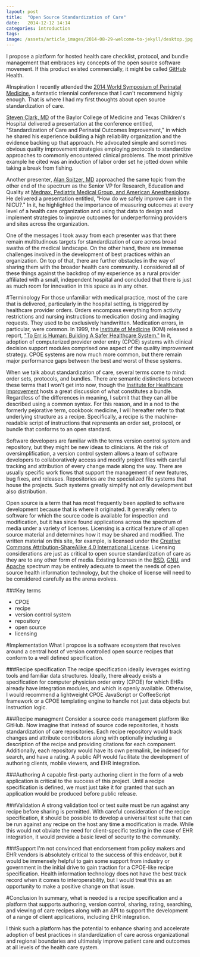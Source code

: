 ```yaml
---
layout: post
title:  "Open Source Standardization of Care"
date:   2014-12-12 14:14
categories: introduction
tags:
image: /assets/article_images/2014-08-29-welcome-to-jekyll/desktop.jpg
---
```

I propose a platform for hosted health care checklist, protocol, and bundle management that embraces key concepts of the open source software movement. If this product existed commercially, it might be called [GitHub](http://www.github.com/about) Health.

#Inspiration
I recently attended the [2014 World Symposium of Perinatal Medicine](http://www.worldsymposium.net/2014topics), a fantastic triennial conference that I can't recommend highly enough. That is where I had my first thoughts about open source standardization of care.

[Steven Clark, MD](http://www.ncbi.nlm.nih.gov/pubmed?term=Clark%2C%20Steven%20L%5BAuthor%5D) of the Baylor College of Medicine and Texas Children's Hospital delivered a presentation at the conference entitled, "Standardization of Care and Perinatal Outcomes Improvement," in which he shared his experience building a high reliability organization and the evidence backing up that approach. He advocated simple and sometimes obvious quality improvement strategies employing protocols to standardize approaches to commonly encountered clinical problems. The most primitive example he cited was an induction of labor order set he jotted down while taking a break from fishing.

Another presenter, [Alan Spitzer, MD](http://www.ncbi.nlm.nih.gov/pubmed?term=Spitzer%2C%20Alan%20R%5BAuthor%5D) approached the same topic from the other end of the spectrum as the Senior VP for Research, Education and Quality at [Mednax, Pediatrix Medical Group, and American Anesthesiology](http://www.mednax.net). He delivered a presentation entitled, "How do we safely improve care in the NICU?." In it, he highlighted the importance of measuring outcomes at every level of a health care organization and using that data to design and implement strategies to improve outcomes for underperforming providers and sites across the organization.

One of the messages I took away from each presenter was that there remain multitudinous targets for standardization of care across broad swaths of the medical landscape. On the other hand, there are immense challenges involved in the development of best practices within an organization. On top of that, there are further obstacles in the way of sharing them with the broader health care community. I considered all of these things against the backdrop of my experience as a rural provider affiliated with a small, independent hospital and concluded that there is just as much room for innovation in this space as in any other.

#Terminology
For those unfamiliar with medical practice, most of the care that is delivered, particularly in the hospital setting, is triggered by healthcare provider orders. Orders encompass everything from activity restrictions and nursing instructions to medication dosing and imaging requests. They used to be exclusively handwritten. Medication errors, in particular, were common. In 1999, the [Institute of Medicine](http://www.iom.edu) (IOM) released a report, ["To Err is Human: Building A Safer Healthcare System."](http://www.iom.edu/Reports/1999/To-Err-is-Human-Building-A-Safer-Health-System.aspx) In it, adoption of computerized provider order entry (CPOE) systems with clinical decision support modules comprised one aspect of the quality improvement strategy. CPOE systems are now much more common, but there remain major performance gaps between the best and worst of these systems.

When we talk about standardization of care, several terms come to mind: order sets, protocols, and bundles. There are semantic distinctions between these terms that I won't get into now, though the [Institute for Healthcare Improvement](http://www.ihi.org/resources/Pages/ImprovementStories/WhatIsaBundle.aspx) hosts a great discussion of what constitutes a bundle. Regardless of the differences in meaning, I submit that they can all be described using a common syntax. For this reason, and in a nod to the formerly pejorative term, cookbook medicine, I will hereafter refer to that underlying structure as a recipe. Specifically, a recipe is the machine-readable script of instructions that represents an order set, protocol, or bundle that conforms to an open standard.

Software developers are familiar with the terms version control system and repository, but they might be new ideas to clinicians. At the risk of oversimplification, a version control system allows a team of software developers to collaboratively access and modify project files with careful tracking and attribution of every change made along the way. There are usually specific work flows that support the management of new features, bug fixes, and releases. Repositories are the specialized file systems that house the projects. Such systems greatly simplify not only development but also distribution.

Open source is a term that has most frequently been applied to software development because that is where it originated. It generally refers to software for which the source code is available for inspection and modification, but it has since found applications across the spectrum of media under a variety of licenses. Licensing is a critical feature of all open source material and determines how it may be shared and modified. The written material on this site, for example, is licensed under the [Creative Commons Attribution-ShareAlike 4.0 International License](https://creativecommons.org/licenses/by-sa/4.0/legalcode). Licensing considerations are just as critical to open source standardization of care as they are to any other form of media. Existing licenses in the [BSD](https://www.gnu.org/licenses/license-list.html#ModifiedBSD), [GNU](https://www.gnu.org/licenses/license-list.html), and [Apache](http://www.apache.org/licenses/) spectrum may be entirely adequate to meet the needs of open source health information technology, but the choice of license will need to be considered carefully as the arena evolves.

###Key terms
- CPOE
- recipe
- version control system
- repository
- open source
- licensing

#Implementation
What I propose is a software ecosystem that revolves around a central host of version controlled open source recipes that conform to a well defined specification.

###Recipe specification
The recipe specification ideally leverages existing tools and familiar data structures. Ideally, there already exists a specification for computer physician order entry (CPOE) for which EHRs already have integration modules, and which is openly available. Otherwise, I would recommend a lightweight CPOE JavaScript or CoffeeScript framework or a CPOE templating engine to handle not just data objects but instruction logic.

###Recipe managment
Consider a source code management platform like GitHub. Now imagine that instead of source code repositories, it hosts standardization of care repositories. Each recipe repository would track changes and attribute contributors along with optionally including a description of the recipe and providing citations for each component. Additionally, each repository would have its own permalink, be indexed for search, and have a rating. A public API would facilitate the development of authoring clients, mobile viewers, and EHR integration.

###Authoring
A capable first-party authoring client in the form of a web application is critical to the success of this project. Until a recipe specification is defined, we must just take it for granted that such an application would be produced before public release.

###Validation
A strong validation tool or test suite must be run against any recipe before sharing is permitted. With careful consideration of the recipe specification, it should be possible to develop a universal test suite that can be run against any recipe on the host any time a modification is made. While this would not obviate the need for client-specific testing in the case of EHR integration, it would provide a basic level of security to the community.

###Support
I'm not convinced that endorsement from policy makers and EHR vendors is absolutely critical to the success of this endeavor, but it would be immensely helpful to gain some support from industry or government in the initial drive to gain traction for a CPOE-like recipe specification. Health information technology does not have the best track record when it comes to interoperability, but I would treat this as an opportunity to make a positive change on that issue.

#Conclusion
In summary, what is needed is a recipe specification and a platform that supports authoring, version control, sharing, rating, searching, and viewing of care recipes along with an API to support the development of a range of client applications, including EHR integration.

I think such a platform has the potential to enhance sharing and accelerate adoption of best practices in standardization of care across organizational and regional boundaries and ultimately improve patient care and outcomes at all levels of the health care system.